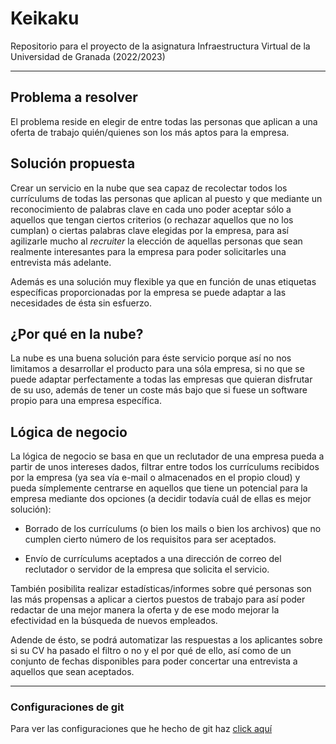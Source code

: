 # Keikaku

Repositorio para el proyecto de la asignatura Infraestructura Virtual de la Universidad de Granada (2022/2023)

---
## Problema a resolver
El problema reside en elegir de entre todas las personas que aplican a una oferta de trabajo quién/quienes son los más aptos para la empresa.

## Solución propuesta
Crear un servicio en la nube que sea capaz de recolectar todos los currículums de todas las personas que aplican al puesto y que mediante un reconocimiento de palabras clave en cada uno poder aceptar sólo a aquellos que tengan ciertos criterios (o rechazar aquellos que no los cumplan) o ciertas palabras clave elegidas por la empresa, para así agilizarle mucho al *recruiter* la elección de aquellas personas que sean realmente interesantes para la empresa para poder solicitarles una entrevista más adelante.

Además es una solución muy flexible ya que en función de unas etiquetas específicas proporcionadas por la empresa se puede adaptar a las necesidades de ésta sin esfuerzo.

## ¿Por qué en la nube?
La nube es una buena solución para éste servicio porque así no nos limitamos a desarrollar el producto para una sóla empresa, si no que se puede adaptar perfectamente a todas las empresas que quieran disfrutar de su uso, además de tener un coste más bajo que si fuese un software propio para una empresa específica.

## Lógica de negocio

La lógica de negocio se basa en que un reclutador de una empresa pueda a partir de unos intereses dados, filtrar entre todos los currículums recibidos por la empresa (ya sea vía e-mail o almacenados en el propio cloud) y pueda símplemente centrarse en aquellos que tiene un potencial para la empresa mediante dos opciones (a decidir todavía cuál de ellas es mejor solución):

- Borrado de los currículums (o bien los mails o bien los archivos) que no cumplen cierto número de los requisitos para ser aceptados.

- Envío de currículums aceptados a una dirección de correo del reclutador o servidor de la empresa que solicita el servicio.

También posibilita realizar estadísticas/informes sobre qué personas son las más propensas a aplicar a ciertos puestos de trabajo para así poder redactar de una mejor manera la oferta y de ese modo mejorar la efectividad en la búsqueda de nuevos empleados.

Adende de ésto, se podrá automatizar las respuestas a los aplicantes sobre si su CV ha pasado el filtro o no y el por qué de ello, así como de un conjunto de fechas disponibles para poder concertar una entrevista a aquellos que sean aceptados.


---
### Configuraciones de git
Para ver las configuraciones que he hecho de git haz [click aquí](Sesiones/objetivo-0.md)